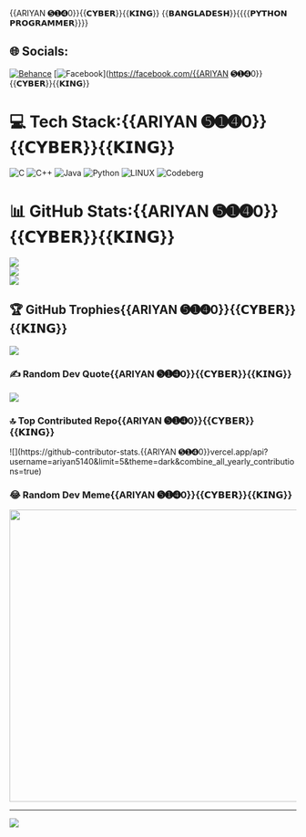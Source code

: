 {{ARIYAN ➎➊➍0}}{{𝗖𝗬𝗕𝗘𝗥}}{{𝗞𝗜𝗡𝗚}}
{{𝗕𝗔𝗡𝗚𝗟𝗔𝗗𝗘𝗦𝗛}}{{{{𝗣𝗬𝗧𝗛𝗢𝗡 𝗣𝗥𝗢𝗚𝗥𝗔𝗠𝗠𝗘𝗥}}}}

## 🌐 Socials:
[![Behance](https://img.shields.io/badge/Behance-1769ff?logo=behance&logoColor=white)](https://behance.net/ariyan5140) [![Facebook](https://img.shields.io/badge/Facebook-%231877F2.svg?logo=Facebook&logoColor=white)](https://facebook.com/{{ARIYAN ➎➊➍0}}{{𝗖𝗬𝗕𝗘𝗥}}{{𝗞𝗜𝗡𝗚}}

# 💻 Tech Stack:{{ARIYAN ➎➊➍0}}{{𝗖𝗬𝗕𝗘𝗥}}{{𝗞𝗜𝗡𝗚}}
![C](https://img.shields.io/badge/c-%2300599C.svg?style=for-the-badge&logo=c&logoColor=white) ![C++](https://img.shields.io/badge/c++-%2300599C.svg?style=for-the-badge&logo=c%2B%2B&logoColor=white) ![Java](https://img.shields.io/badge/java-%23ED8B00.svg?style=for-the-badge&logo=java&logoColor=white) ![Python](https://img.shields.io/badge/python-3670A0?style=for-the-badge&logo=python&logoColor=ffdd54) ![LINUX](https://img.shields.io/badge/Linux-FCC624?style=for-the-badge&logo=linux&logoColor=black) ![Codeberg](https://img.shields.io/badge/Codeberg-2185D0?style=for-the-badge&logo=Codeberg&logoColor=white)
# 📊 GitHub Stats:{{ARIYAN ➎➊➍0}}{{𝗖𝗬𝗕𝗘𝗥}}{{𝗞𝗜𝗡𝗚}}
![](https://github-readme-stats.vercel.app/api?username=ariyan5140&theme=dark&hide_border=false&include_all_commits=true&count_private=true)<br/>
![](https://github-readme-streak-stats.herokuapp.com/?user=ariyan5140&theme=dark&hide_border=false)<br/>
![](https://github-readme-stats.vercel.app/api/top-langs/?username=ariyan5140&theme=dark&hide_border=false&include_all_commits=true&count_private=true&layout=compact)

## 🏆 GitHub Trophies{{ARIYAN ➎➊➍0}}{{𝗖𝗬𝗕𝗘𝗥}}{{𝗞𝗜𝗡𝗚}}
![](https://github-profile-trophy.vercel.app/?username=ariyan5140&theme=radical&no-frame=false&no-bg=false&margin-w=4)

### ✍️ Random Dev Quote{{ARIYAN ➎➊➍0}}{{𝗖𝗬𝗕𝗘𝗥}}{{𝗞𝗜𝗡𝗚}}
![](https://quotes-github-readme.vercel.app/api?type=horizontal&theme=radical)

### 🔝 Top Contributed Repo{{ARIYAN ➎➊➍0}}{{𝗖𝗬𝗕𝗘𝗥}}{{𝗞𝗜𝗡𝗚}}
![](https://github-contributor-stats.{{ARIYAN ➎➊➍0}}vercel.app/api?username=ariyan5140&limit=5&theme=dark&combine_all_yearly_contributions=true)

### 😂 Random Dev Meme{{ARIYAN ➎➊➍0}}{{𝗖𝗬𝗕𝗘𝗥}}{{𝗞𝗜𝗡𝗚}}
<img src="https://rm.up.railway.app/" width="512px"/>

---
[![](https://visitcount.itsvg.in/api?id=ariyan5140&icon=0&color=0)](https://visitcount.itsvg.in)

<!-- Proudly created with GPRM ( https://gprm.itsvg.in ) -->
